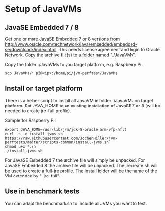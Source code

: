 # Setup of JavaVMs

## JavaSE Embedded 7 / 8

Get one or more JavaSE Embedded 7 or 8 versions from http://www.oracle.com/technetwork/java/embedded/embedded-se/downloads/index.html. This needs license agreement and login to Oracle Network. Copy the archive file(s) to a folder named "./JavaVMs".

Copy the folder ./JavaVMs to you target platform, e.g. Raspberry Pi.

```
scp JavaVMs/* pi@<ip>:/home/pi/jvm-perftest/JavaVMs
```

## Install on target platform

There is a helper script to install all JavaVM in folder ./JavaVMs on target platform. Set JAVA_HOME to an existing installation of JavaSE 7 or 8 (will be needed to create jre-full profile).

Sample for Raspberry Pi:

```
export JAVA_HOME=/usr/lib/jvm/jdk-8-oracle-arm-vfp-hflt
curl -s -o install-jvms.sh https://raw.githubusercontent.com/JochenHiller/jvm-perftests/master/scripts-common/install-jvms.sh
chmod u+x *.sh
./install-jvms.sh
```

For JavaSE Embedded 7 the archive file will simply be unpacked.
For JavaSE Embedded 8 the archive file will be unpacked. The jrecreate.sh will be used to create a full-jre profile. The install folder will be the name of the VM extended by "-jre-full".

## Use in benchmark tests

You can adapt the benchmark.sh to include all JVMs you want to test.
